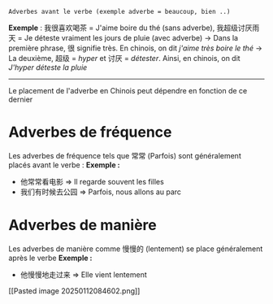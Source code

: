 	Adverbes avant le verbe (exemple adverbe = beaucoup, bien ..)
**Exemple** : 我很喜欢喝茶 = J'aime boire du thé (sans adverbe),
我超级讨厌雨天 = Je déteste vraiment les jours de pluie (avec adverbe)
→ Dans la première phrase, 很 signifie très. En chinois, on dit *j'aime très boire le thé*
→ La deuxième, 超级 = *hyper* et 讨厌 = *détester*. Ainsi, en chinois, on dit *J'hyper déteste la pluie*

---
Le placement de l'adverbe en Chinois peut dépendre en fonction de ce dernier

# Adverbes de fréquence
Les adverbes de fréquence tels que 常常 (Parfois) sont généralement placés avant le verbe :
**Exemple :**
- 他常常看电影 ⇒ Il regarde souvent les filles
- 我们有时候去公园 ⇒ Parfois, nous allons au parc

# Adverbes de manière
Les adverbes de manière comme 慢慢的 (lentement) se place généralement après le verbe
**Exemple :**
- 他慢慢地走过来 ⇒ Elle vient lentement

[[Pasted image 20250112084602.png]]